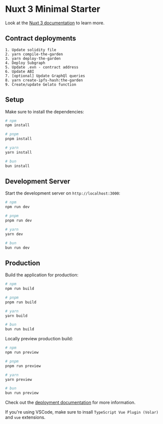 # Nuxt 3 Minimal Starter

Look at the [Nuxt 3 documentation](https://nuxt.com/docs/getting-started/introduction) to learn more.


## Contract deployments

```
1. Update solidity file
2. yarn compile-the-garden
3. yarn deploy-the-garden
4. Deploy Subgraph
5. Update .evn - contract address
6. Update ABI
7. [optional] Update GraphQl queries
8. yarn create-ipfs-hash:the-garden
9. Create/update Gelato function

```



## Setup

Make sure to install the dependencies:

```bash
# npm
npm install

# pnpm
pnpm install

# yarn
yarn install

# bun
bun install
```

## Development Server

Start the development server on `http://localhost:3000`:

```bash
# npm
npm run dev

# pnpm
pnpm run dev

# yarn
yarn dev

# bun
bun run dev
```

## Production

Build the application for production:

```bash
# npm
npm run build

# pnpm
pnpm run build

# yarn
yarn build

# bun
bun run build
```

Locally preview production build:

```bash
# npm
npm run preview

# pnpm
pnpm run preview

# yarn
yarn preview

# bun
bun run preview
```

Check out the [deployment documentation](https://nuxt.com/docs/getting-started/deployment) for more information.

If you're using VSCode, make sure to insall `TypeScript Vue Plugin (Volar)` and `vue` extensions.